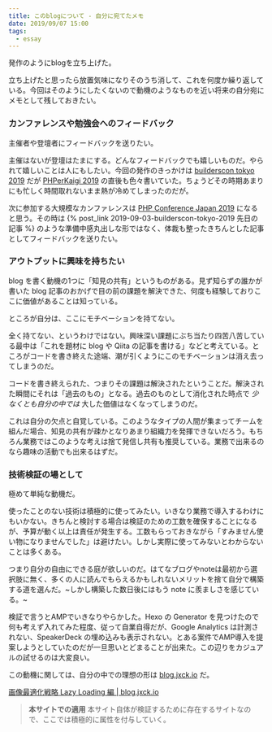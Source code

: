 ```yaml
---
title: このblogについて - 自分に宛てたメモ
date: 2019/09/07 15:00
tags: 
  - essay
---
```


発作のようにblogを立ち上げた。

立ち上げたと思ったら放置気味になりそのうち消して、これを何度か繰り返している。今回はそのようにしたくないので動機のようなものを近い将来の自分宛にメモとして残しておきたい。

### カンファレンスや勉強会へのフィードバック

主催者や登壇者にフィードバックを送りたい。

主催はないが登壇はたまにする。どんなフィードバックでも嬉しいものだ。やられて嬉しいことは人にもしたい。今回の発作のきっかけは [builderscon tokyo 2019](https://builderscon.io/tokyo/2019) だが [PHPerKaigi 2019](https://phperkaigi.jp/2019/) の直後も色々書いていた。ちょうどその時期あまりにも忙しく時間取れないまま熱が冷めてしまったのだが。

次に参加する大規模なカンファレンスは [PHP Conference Japan 2019](http://phpcon.php.gr.jp/2019/) になると思う。その時は {% post_link 2019-09-03-builderscon-tokyo-2019 先日の記事 %} のような準備中感丸出しな形ではなく、体裁も整ったきちんとした記事としてフィードバックを送りたい。

### アウトプットに興味を持ちたい

blog を書く動機の1つに「知見の共有」というものがある。見ず知らずの誰かが書いた blog 記事のおかげで目の前の課題を解決できた、何度も経験しておりここに価値があることは知っている。

ところが自分は、ここにモチベーションを持てない。

全く持てない、というわけではない。興味深い課題にぶち当たり四苦八苦している最中は「これを題材に blog や Qiita の記事を書ける」などと考えている。ところがコードを書き終えた途端、潮が引くようにこのモチベーションは消え去ってしまうのだ。

コードを書き終えられた、つまりその課題は解決されたということだ。解決された瞬間にそれは「過去のもの」となる。過去のものとして消化された時点で *少なくとも自分の中では* 大した価値はなくなってしまうのだ。

これは自分の欠点と自覚している。このようなタイプの人間が集まってチームを組んだ場合、知見の共有が疎かとなりあまり組織力を発揮できないだろう。もちろん業務ではこのような考えは捨て発信し共有も推奨している。業務で出来るのなら趣味の活動でも出来るはずだ。

### 技術検証の場として

極めて単純な動機だ。

使ったことのない技術は積極的に使ってみたい。いきなり業務で導入するわけにもいかない。きちんと検討する場合は検証のための工数を確保することになるが、予算が動く以上は責任が発生する。工数もらっておきながら「すみません使い物になりませんでした」は避けたい。しかし実際に使ってみないとわからないことは多くある。

つまり自分の自由にできる庭が欲しいのだ。はてなブログやnoteは最初から選択肢に無く、多くの人に読んでもらえるかもしれないメリットを捨て自分で構築する道を選んだ。~しかし構築した数日後にはもう note に羨ましさを感じている。~

検証で言うとAMPでいきなりやらかした。Hexo の Generator を見つけたので何も考えず入れてみた程度、従って自業自得だが、Google Analytics は計測されない、SpeakerDeck の埋め込みも表示されない。とある案件でAMP導入を提案しようとしていたのだが一旦思いとどまることが出来た。この辺りをカジュアルの試せるのは大変良い。

この動機に関しては、自分の中での理想の形は [blog.jxck.io](https://blog.jxck.io) だ。

[画像最適化戦略 Lazy Loading 編 | blog.jxck.io
](https://blog.jxck.io/entries/2019-05-20/lazyloading.html#本サイトでの適用)

> **本サイトでの適用**
> 本サイト自体が検証するために存在するサイトなので、ここでは積極的に属性を付与していく。
